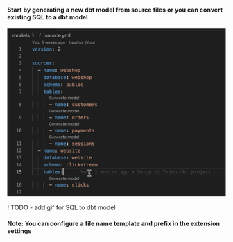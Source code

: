 #### Start by generating a new dbt model from source files or you can convert existing SQL to a dbt model

![Generate a model from your source definition](./images/generate-model-from-source.gif)

! TODO - add gif for SQL to dbt model

#### Note: You can configure a file name template and prefix in the extension settings
